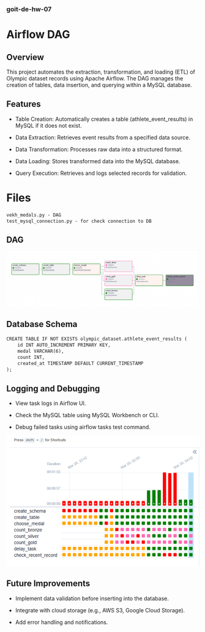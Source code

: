 ### goit-de-hw-07

# Airflow DAG

## Overview

This project automates the extraction, transformation, and loading (ETL) of Olympic dataset records using Apache Airflow. The DAG manages the creation of tables, data insertion, and querying within a MySQL database.

## Features

- Table Creation: Automatically creates a table (athlete_event_results) in MySQL if it does not exist.

- Data Extraction: Retrieves event results from a specified data source.

- Data Transformation: Processes raw data into a structured format.

- Data Loading: Stores transformed data into the MySQL database.

- Query Execution: Retrieves and logs selected records for validation.

# Files
    vekh_medals.py - DAG
    test_mysql_connection.py - for check connection to DB


## DAG

![alt text](image.png)

## Database Schema

    CREATE TABLE IF NOT EXISTS olympic_dataset.athlete_event_results (
        id INT AUTO_INCREMENT PRIMARY KEY,
        medal VARCHAR(6),
        count INT,
        created_at TIMESTAMP DEFAULT CURRENT_TIMESTAMP
    );



## Logging and Debugging

- View task logs in Airflow UI.

- Check the MySQL table using MySQL Workbench or CLI.

- Debug failed tasks using airflow tasks test command.


![alt text](image-1.png)


## Future Improvements

- Implement data validation before inserting into the database.

- Integrate with cloud storage (e.g., AWS S3, Google Cloud Storage).

- Add error handling and notifications.